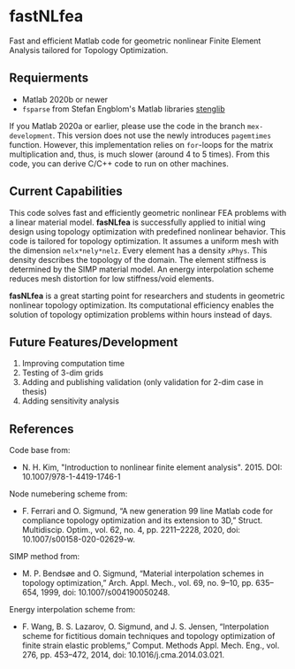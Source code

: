 # fastNLfea

Fast and efficient Matlab code for geometric nonlinear Finite Element Analysis tailored for Topology Optimization.

## Requierments

* Matlab 2020b or newer 
* `fsparse` from Stefan Engblom's Matlab libraries [stenglib](https://github.com/stefanengblom/stenglib)

If you Matlab 2020a or earlier, please use the code in the branch `mex-development`. This version does not use the newly introduces `pagemtimes` function. However, this implementation relies on `for`-loops for the matrix multiplication and, thus, is much slower (around 4 to 5 times). From this code, you can derive C/C++ code to run on other machines.  

## Current Capabilities 

This code solves fast and efficiently geometric nonlinear FEA problems with a linear material model. **fasNLfea** is successfully applied to initial wing design using topology optimization with predefined nonlinear behavior. This code is tailored for topology optimization. It assumes a uniform mesh with the dimension `nelx*nely*nelz`. Every element has a density `xPhys`. This density describes the topology of the domain. The element stiffness is determined by the SIMP material model. An energy interpolation scheme reduces mesh distortion for low stiffness/void elements.

**fasNLfea** is a great starting point for researchers and students in geometric nonlinear topology optimization. Its computational efficiency enables the solution of topology optimization problems within hours instead of days.

## Future Features/Development

1. Improving computation time
2. Testing of 3-dim grids
3. Adding and publishing validation (only validation for 2-dim case in thesis)
4. Adding sensitivity analysis

## References

Code base from: 
 * N. H. Kim, "Introduction to nonlinear finite element analysis". 2015. DOI: 10.1007/978-1-4419-1746-1
 
 Node numebering scheme from:
 * F. Ferrari and O. Sigmund, “A new generation 99 line Matlab code for compliance topology optimization and its extension to 3D,” Struct. Multidiscip. Optim., vol. 62, no. 4, pp. 2211–2228, 2020, doi: 10.1007/s00158-020-02629-w.
 
 SIMP method from:
 * M. P. Bendsøe and O. Sigmund, “Material interpolation schemes in topology optimization,” Arch. Appl. Mech., vol. 69, no. 9–10, pp. 635–654, 1999, doi: 10.1007/s004190050248.
 
 Energy interpolation scheme from:
 * F. Wang, B. S. Lazarov, O. Sigmund, and J. S. Jensen, “Interpolation scheme for fictitious domain techniques and topology optimization of finite strain elastic problems,” Comput. Methods Appl. Mech. Eng., vol. 276, pp. 453–472, 2014, doi: 10.1016/j.cma.2014.03.021.
 
